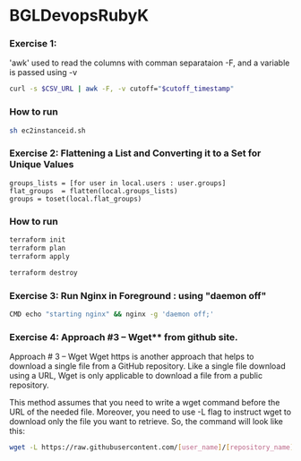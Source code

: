 # BGLDevopsRubyK
### Exercise 1: 
'awk' used to read the columns with comman separataion -F,  and a variable is passed using -v

```bash
curl -s $CSV_URL | awk -F, -v cutoff="$cutoff_timestamp" 
```

### How to run

```bash
sh ec2instanceid.sh

```

### Exercise 2: Flattening a List and Converting it to a Set for Unique Values

```hcl
groups_lists = [for user in local.users : user.groups]
flat_groups  = flatten(local.groups_lists)
groups = toset(local.flat_groups)
```

### How to run

```bash
terraform init
terraform plan
terraform apply

terraform destroy

```

### Exercise 3: Run Nginx in Foreground   : using "daemon off"

```bash
CMD echo "starting nginx" && nginx -g 'daemon off;'
```



### Exercise 4: Approach #3 – Wget** from github site.

Approach # 3 – Wget
Wget https is another approach that helps to download a single file from a GitHub repository. Like a single file download using a URL, Wget is only applicable to download a file from a public repository. 

This method assumes that you need to write a wget command before the URL of the needed file. Moreover, you need to use -L flag to instruct wget to download only the file you want to retrieve. So, the command will look like this:

```bash
wget -L https://raw.githubusercontent.com/[user_name]/[repository_name]/[branch]/[file]
```

